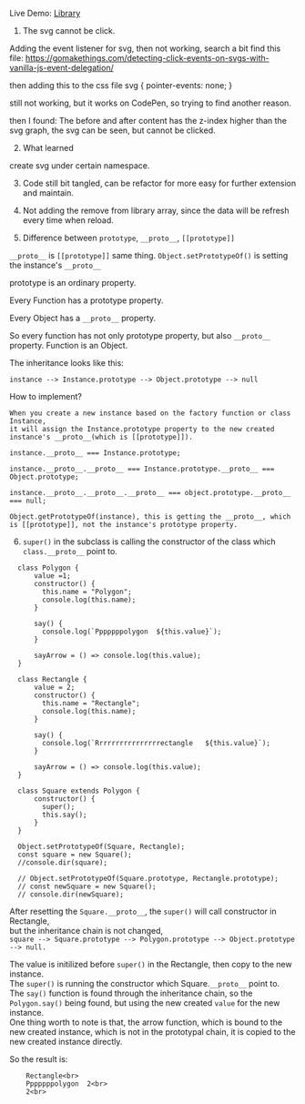 Live Demo: <a href="https://yufan029.github.io/library/">Library</a>
1. The svg cannot be click.

  Adding the event listener for svg, then not working, search a bit find this file:
https://gomakethings.com/detecting-click-events-on-svgs-with-vanilla-js-event-delegation/

then adding this to the css file
svg {
    pointer-events: none;
}

still not working, but it works on CodePen, so trying to find another reason.

then I found:
The before and after content has the z-index higher than the svg graph, the svg can be seen, but cannot be clicked.

2. What learned

create svg under certain namespace.

3. Code still bit tangled, can be refactor for more easy for further extension and maintain.

4. Not adding the remove from library array, since the data will be refresh every time when reload.


5. Difference between ```prototype```, ```__proto__```, ```[[prototype]]```

```__proto__``` is ```[[prototype]]``` same thing. ```Object.setPrototypeOf()``` is setting the instance's ```__proto__```

prototype is an ordinary property.

Every Function has a prototype property.

Every Object has a ```__proto__``` property.

So every function has not only prototype property, but also ```__proto__``` property. Function is an Object.

The inheritance looks like this:

    instance --> Instance.prototype --> Object.prototype --> null


How to implement?

    When you create a new instance based on the factory function or class Instance,
    it will assign the Instance.prototype property to the new created instance's __proto__(which is [[prototype]]).
    
    instance.__proto__ === Instance.prototype;

    instance.__proto__.__proto__ === Instance.prototype.__proto__ === Object.prototype;

    instance.__proto__.__proto__.__proto__ === object.prototype.__proto__ === null;

    Object.getPrototypeOf(instance), this is getting the __proto__, which is [[prototype]], not the instance's prototype property.


6. ```super()``` in the subclass is calling the constructor of the class which ```class.__proto__``` point to. <br>

```
  class Polygon {
      value =1;
      constructor() {
        this.name = "Polygon";
        console.log(this.name);
      }

      say() {
        console.log(`Pppppppolygon  ${this.value}`);
      }

      sayArrow = () => console.log(this.value);
  }
  
  class Rectangle {
      value = 2;
      constructor() {
        this.name = "Rectangle";
        console.log(this.name);
      }

      say() {
        console.log(`Rrrrrrrrrrrrrrrrectangle   ${this.value}`);
      }
      
      sayArrow = () => console.log(this.value);
  }
    
  class Square extends Polygon {
      constructor() {
        super();
        this.say();
      }
  }

  Object.setPrototypeOf(Square, Rectangle);
  const square = new Square();
  //console.dir(square);

  // Object.setPrototypeOf(Square.prototype, Rectangle.prototype);
  // const newSquare = new Square();
  // console.dir(newSquare);
```

After resetting the ```Square.__proto__```, the ```super()``` will call constructor in Rectangle, <br>
but the inheritance chain is not changed, <br>
    ```square --> Square.prototype --> Polygon.prototype --> Object.prototype --> null.```<br>
    
The value is initilized before ```super()``` in the Rectangle, then copy to the new instance.<br>
The ```super()``` is running the constructor which Square.```__proto__``` point to.<br>
The ```say()``` function is found through the inheritance chain, so the ```Polygon.say()``` being found, but using the new created ```value``` for the new instance.<br>
One thing worth to note is that, the arrow function, which is bound to the new created instance, which is not in the prototypal chain, it is copied to the new created instance directly.<br>

So the result is:<br>
````
    Rectangle<br>
    Pppppppolygon  2<br>
    2<br>
````